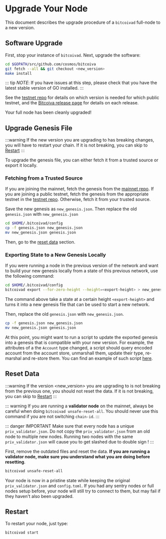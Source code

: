 # Upgrade Your Node

This document describes the upgrade procedure of a `bitcoivad` full-node to a new version. 

## Software Upgrade

First, stop your instance of `bitcoivad`. Next, upgrade the software:

```bash
cd $GOPATH/src/github.com/cosmos/bitcoiva
git fetch --all && git checkout <new_version>
make install
```

::: tip
*NOTE*: If you have issues at this step, please check that you have the latest stable version of GO installed.
:::

See the [testnet repo](https://github.com/cosmos/testnets) for details on which version is needed for which public testnet, and the [Bitcoiva release page](https://github.com/cosmos/Bitcoiva/releases) for details on each release.

Your full node has been cleanly upgraded!

## Upgrade Genesis File

:::warning
If the new version you are upgrading to has breaking changes, you will have to restart your chain. If it is not breaking, you can skip to [Restart](#restart)
:::

To upgrade the genesis file, you can either fetch it from a trusted source or export it locally.

### Fetching from a Trusted Source

If you are joining the mainnet, fetch the genesis from the [mainnet repo](https://github.com/cosmos/launch). If you are joining a public testnet, fetch the genesis from the appropriate testnet in the [testnet repo](https://github.com/cosmos/testnets). Otherwise, fetch it from your trusted source.

Save the new genesis as `new_genesis.json`. Then replace the old `genesis.json` with `new_genesis.json`

```bash
cd $HOME/.bitcoivad/config
cp -f genesis.json new_genesis.json
mv new_genesis.json genesis.json
```

Then, go to the [reset data](#reset-data) section. 

### Exporting State to a New Genesis Locally

If you were running a node in the previous version of the network and want to build your new genesis locally from a state of this previous network, use the following command: 

```bash
cd $HOME/.bitcoivad/config
bitcoivad export --for-zero-height --height=<export-height> > new_genesis.json
```

The command above take a state at a certain height `<export-height>` and turns it into a new genesis file that can be used to start a new network. 

Then, replace the old `genesis.json` with `new_genesis.json`.

```bash
cp -f genesis.json new_genesis.json
mv new_genesis.json genesis.json
```

At this point, you might want to run a script to update the exported genesis into a genesis that is compatible with your new version. For example, the attributes of a the `Account` type changed, a script should query encoded account from the account store, unmarshall them, update their type, re-marshal and re-store them. You can find an example of such script [here](https://github.com/osiz-blockchainapp/bitcoiva-sdk/blob/master/contrib/export/v0.33.x-to-v0.34.0.py).

## Reset Data

:::warning 
If the version <new_version> you are upgrading to is not breaking from the previous one, you should not reset the data. If it is not breaking, you can skip to [Restart](#restart)
:::

::: warning 
If you are running a **validator node** on the mainnet, always be careful when doing `bitcoivad unsafe-reset-all`. You should never use this command if you are not switching `chain-id`.
:::

::: danger IMPORTANT
Make sure that every node has a unique `priv_validator.json`. Do not copy the `priv_validator.json` from an old node to multiple new nodes. Running two nodes with the same `priv_validator.json` will cause you to get slashed due to double sign !
:::

First, remove the outdated files and reset the data. **If you are running a validator node, make sure you understand what you are doing before resetting**. 

```bash
bitcoivad unsafe-reset-all
```

Your node is now in a pristine state while keeping the original `priv_validator.json` and `config.toml`. If you had any sentry nodes or full nodes setup before, your node will still try to connect to them, but may fail if they haven't also been upgraded.

## Restart

To restart your node, just type:

```bash
bitcoivad start
```
